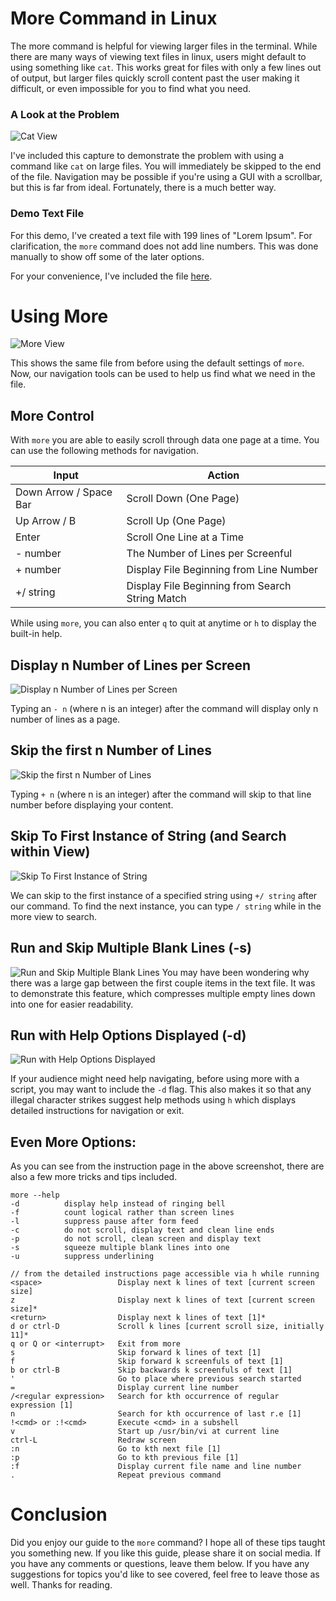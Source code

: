 # More Command in Linux
The more command is helpful for viewing larger files in the terminal. While there are many ways of viewing text files in linux, users might default to using something like `cat`. This works great for files with only a few lines out of output, but larger files quickly scroll content past the user making it difficult, or even impossible for you to find what you need.

### A Look at the Problem
![Cat View ](more-cat-problem.gif)

I've included this capture to demonstrate the problem with using a command like `cat` on large files. You will immediately be skipped to the end of the file. Navigation may be possible if you're using a GUI with a scrollbar, but this is far from ideal. Fortunately, there is a much better way.

### Demo Text File
For this demo, I've created a text file with 199 lines of "Lorem Ipsum". For clarification, the `more` command does not add line numbers. This was done manually to show off some of the later options. 

<!-- Link to text file --> 
For your convenience, I've included the file [here](here.html). 





# Using More

![More View](more-more-view.gif)

This shows the same file from before using the default settings of `more`. Now, our navigation tools can be used to help us find what we need in the file. 

## More Control
With `more` you are able to easily scroll through data one page at a time. You can use the following methods for navigation.

|Input|Action|
|----|--|
|Down Arrow / Space Bar|Scroll Down (One Page) |
|Up Arrow / B |Scroll Up (One Page) |
| Enter | Scroll One Line at a Time |
|- number |  The Number of Lines per Screenful
|+ number    |Display File Beginning from Line Number
|+/ string  |Display File Beginning from Search String Match

While using `more`, you can also enter `q` to quit at anytime or `h` to display the built-in help.

## Display n Number of Lines per Screen
![Display n Number of Lines per Screen](more-n-page.gif)

Typing an `- n` (where n is an integer) after the command will display only n number of lines as a page.


## Skip the first n Number of Lines
![Skip the first n Number of Lines](more-plus-20.gif)


Typing `+ n`  (where n is an integer) after the command will skip to that line number before displaying your content.

## Skip To First Instance of String (and Search within View)
![Skip To First Instance of String](more-search-string.gif)

We can skip to the first instance of a specified string using `+/ string` after our command. To find the next instance, you can type `/ string` while in the more view to search.

## Run and Skip Multiple Blank Lines (-s)
![Run and Skip Multiple Blank Lines](more-skip-blank.gif)
You may have been wondering why there was a large gap between the first couple items in the text file. It was to demonstrate this feature, which compresses multiple empty lines down into one for easier readability.

## Run with Help Options Displayed (-d)
![Run with Help Options Displayed](more-option-d.gif)

If your audience might need help navigating, before using more with a script, you may want to include the `-d` flag. This also makes it so that any illegal character strikes suggest help methods using `h` which displays detailed instructions for navigation or exit.

## Even More Options:
As you can see from the instruction page in the above screenshot, there are also a few more tricks and tips included.

```
more --help
-d          display help instead of ringing bell
-f          count logical rather than screen lines
-l          suppress pause after form feed
-c          do not scroll, display text and clean line ends
-p          do not scroll, clean screen and display text
-s          squeeze multiple blank lines into one
-u          suppress underlining

// from the detailed instructions page accessible via h while running
<space>                 Display next k lines of text [current screen size]
z                       Display next k lines of text [current screen size]*
<return>                Display next k lines of text [1]*
d or ctrl-D             Scroll k lines [current scroll size, initially 11]*
q or Q or <interrupt>   Exit from more
s                       Skip forward k lines of text [1]
f                       Skip forward k screenfuls of text [1]
b or ctrl-B             Skip backwards k screenfuls of text [1]
'                       Go to place where previous search started
=                       Display current line number
/<regular expression>   Search for kth occurrence of regular expression [1]
n                       Search for kth occurrence of last r.e [1]
!<cmd> or :!<cmd>       Execute <cmd> in a subshell
v                       Start up /usr/bin/vi at current line
ctrl-L                  Redraw screen
:n                      Go to kth next file [1]
:p                      Go to kth previous file [1]
:f                      Display current file name and line number
.                       Repeat previous command

```


# Conclusion

Did you enjoy our guide to the `more` command? I hope all of these tips taught you something new. If you like this guide, please share it on social media. If you have any comments or questions, leave them below. If you have any suggestions for topics you'd like to see covered, feel free to leave those as well. Thanks for reading. 